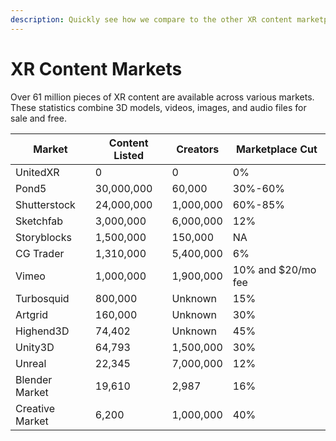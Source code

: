 ```yaml
---
description: Quickly see how we compare to the other XR content marketplaces
---
```


# XR Content Markets

Over 61 million pieces of XR content are available across various markets.\
These statistics combine 3D models, videos, images, and audio files for sale and free.

| Market          | Content Listed | Creators  | Marketplace Cut    |
| --------------- | -------------- | --------- | ------------------ |
| UnitedXR        | 0              | 0         | 0%                 |
| Pond5           | 30,000,000     | 60,000    | 30%-60%            |
| Shutterstock    | 24,000,000     | 1,000,000 | 60%-85%            |
| Sketchfab       | 3,000,000      | 6,000,000 | 12%                |
| Storyblocks     | 1,500,000      | 150,000   | NA                 |
| CG Trader       | 1,310,000      | 5,400,000 | 6%                 |
| Vimeo           | 1,000,000      | 1,900,000 | 10% and $20/mo fee |
| Turbosquid      | 800,000        | Unknown   | 15%                |
| Artgrid         | 160,000        | Unknown   | 30%                |
| Highend3D       | 74,402         | Unknown   | 45%                |
| Unity3D         | 64,793         | 1,500,000 | 30%                |
| Unreal          | 22,345         | 7,000,000 | 12%                |
| Blender Market  | 19,610         | 2,987     | 16%                |
| Creative Market | 6,200          | 1,000,000 | 40%                |
